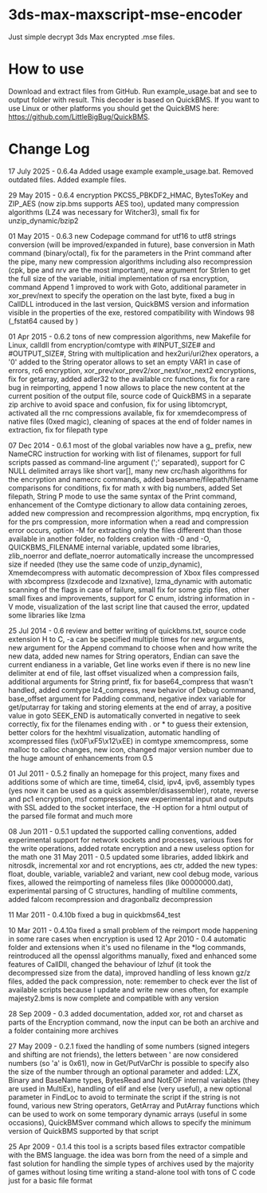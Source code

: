 # 3ds-max-maxscript-mse-encoder
Just simple decrypt 3ds Max encrypted .mse files.

# How to use
Download and extract files from GitHub. Run example_usage.bat and see to output folder with result.
This decoder is based on QuickBMS. If you want to use Linux or other platforms you should get the QuickBMS here:
https://github.com/LittleBigBug/QuickBMS.

# Change Log
17 July 2025 - 0.6.4a   Added usage example example_usage.bat. Removed outdated files. Added example files.

29 May 2015 - 0.6.4     encryption PKCS5_PBKDF2_HMAC, BytesToKey and ZIP_AES (now zip.bms supports AES too), updated many compression algorithms (LZ4 was necessary for Witcher3), small fix for unzip_dynamic/bzip2

01 May 2015 - 0.6.3     new Codepage command for utf16 to utf8 strings conversion (will be improved/expanded in future), base conversion in Math command (binary/octal), fix for the parameters in the Print command after the pipe, many new compression algorithms including also recompression (cpk, bpe and nrv are the most important), new argument for Strlen to get the full size of the variable, initial implementation of rsa encryption, command Append 1 improved to work with Goto, additional parameter in xor_prev/next to specify the operation on the last byte, fixed a bug in CallDLL introduced in the last version, QuickBMS version and information visible in the properties of the exe, restored compatibility with Windows 98 (_fstat64 caused by <iostream>)

01 Apr 2015 - 0.6.2     tons of new compression algorithms, new Makefile for Linux, calldll from encryption/comtype with #INPUT_SIZE# and #OUTPUT_SIZE#, String with multiplication and hex2uri/uri2hex operators, a '0' added to the String operator allows to set an empty VAR1 in case of errors, rc6 encryption, xor_prev/xor_prev2/xor_next/xor_next2 encryptions, fix for getarray, added adler32 to the available crc functions, fix for a rare bug in reimporting, append 1 now allows to place the new content at the current position of the output file, source code of QuickBMS in a separate zip archive to avoid space and confusion, fix for using libtomcrypt, activated all the rnc compressions available, fix for xmemdecompress of native files (0xed magic), cleaning of spaces at the end of folder names in extraction, fix for filepath type

07 Dec 2014 - 0.6.1     most of the global variables now have a g_ prefix, new NameCRC instruction for working with list of filenames, support for full scripts passed as command-line argument (';' separated), support for C NULL delimited arrays like short var[], many new crc/hash algorithms for the encryption and namecrc commands, added basename/filepath/filename comparisons for conditions, fix for math x with big numbers, added Set filepath, String P mode to use the same syntax of the Print command, enhancement of the Comtype dictionary to allow data containing zeroes, added new compression and recompression algorithms, mpq encryption, fix for the prs compression, more information when a read and compression error occurs, option -M for extracting only the files different than those available in another folder, no folders creation with -0 and -O, QUICKBMS_FILENAME internal variable, updated some libraries, zlib_noerror and deflate_noerror automatically increase the uncompressed size if needed (they use the same code of unzip_dynamic), Xmemdecompress with automatic decompression of Xbox files compressed with xbcompress (lzxdecode and lzxnative), lzma_dynamic with automatic scanning of the flags in case of failure, small fix for some gzip files, other small fixes and improvements, support for C enum, idstring information in -V mode, visualization of the last script line that caused the error, updated some libraries like lzma

25 Jul 2014 - 0.6       review and better writing of quickbms.txt, source code extension H to C, -a can be specified multiple times for new arguments, new argument for the Append command to choose when and how write the new data, added new names for String operators, Endian can save the current endianess in a variable, Get line works even if there is no new line delimiter at end of file, last offset visualized when a compression fails, additional arguments for String printf, fix for base64_compress that wasn't handled, added comtype lz4_compress, new behavior of Debug command, base_offset argument for Padding command, negative index variable for get/putarray for taking and storing elements at the end of array, a positive value in goto SEEK_END is automatically converted in negative to seek correctly, fix for the filenames ending with . or * to guess their extension, better colors for the hexhtml visualization, automatic handling of xcompressed files (\x0F\xF5\x12\xEE) in comtype xmemcompress, some malloc to calloc changes, new icon, changed major version number due to the huge amount of enhancements from 0.5

01 Jul 2011 - 0.5.2     finally an homepage for this project, many fixes and additions some of which are time, time64, clsid, ipv4, ipv6, assembly types (yes now it can be used as a quick assembler/disassembler), rotate, reverse and pc1 encryption, msf compression, new experimental input and outputs with SSL added to the socket interface, the -H option for a html output of the parsed file format and much more

08 Jun 2011 - 0.5.1     updated the supported calling conventions, added experimental support for network sockets and processes, various fixes for the write operations, added rotate encryption and a new useless option for the math one
31 May 2011 - 0.5       updated some libraries, added libkirk and nitrosdk, incremental xor and rot encryptions, aes ctr, added the new types: float, double, variable, variable2 and variant, new cool debug mode, various fixes, allowed the reimporting of nameless files (like 00000000.dat), experimental parsing of C structures, handling of multiline comments, added falcom recompression and dragonballz decompression

11 Mar 2011 - 0.4.10b   fixed a bug in quickbms64_test

10 Mar 2011 - 0.4.10a   fixed a small problem of the reimport mode happening in some rare cases when encryption is used
12 Apr 2010 - 0.4       automatic folder and extensions when it's used no filename in the *log commands, reintroduced all the openssl algorithms manually, fixed and enhanced some features of CallDll, changed the behaviour of lzhuf (it took the decompressed size from the data), improved handling of less known gz/z files, added the pack compression, note: remember to check ever the list of available scripts because I update and write new ones often, for example majesty2.bms is now complete and compatible with any version


28 Sep 2009 - 0.3       added documentation, added xor, rot and charset as parts of the Encryption command, now the input can be both an archive and a folder containing more archives

27 May 2009 - 0.2.1     fixed the handling of some numbers (signed integers and shifting are not friends), the letters between ' are now considered numbers (so 'a' is 0x61), now in Get/PutVarChr is possible to specify also the size of the number through an optional parameter and added: LZX, Binary and BaseName types, BytesRead and NotEOF internal variables (they are used in MultiEx), handling of elif and else (very useful), a new optional parameter in FindLoc to avoid to terminate the script if the string is not found, various new String operators, GetArray and PutArray functions which can be used to work on some temporary dynamic arrays (useful in some occasions), QuickBMSver command which allows to specify the minimum version of QuickBMS supported by that script

25 Apr 2009 - 0.1.4     this tool is a scripts based files extractor compatible with the BMS language. the idea was born from the need of a simple and fast solution for handling the simple types of archives used by the majority of games without losing time writing a stand-alone tool with tons of C code just for a basic file format
